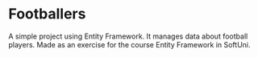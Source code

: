 # Footballers

A simple project using Entity Framework. It manages data about football players. Made as an exercise for the course Entity Framework in SoftUni.